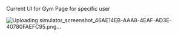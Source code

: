 Current UI for Gym Page for specific user

![Uploading simulator_screenshot_46AE14EB-AAA8-4EAF-AD3E-40780FAEFC95.png…]()
